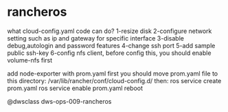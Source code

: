 # rancheros
what cloud-config.yaml code can do?
1-resize disk
2-configure network setting such as ip and gateway for specific interface
3-disable debug,autologin and password features
4-change ssh port
5-add sample public ssh-key
6-config nfs client, before config this, you should enable volume-nfs first

add node-exporter with prom.yaml
first you should move prom.yaml file to this directory:
/var/lib/rancher/conf/cloud-config.d/
then:
ros service create prom.yaml
ros service enable prom.yaml
reboot


@dwsclass dws-ops-009-rancheros
